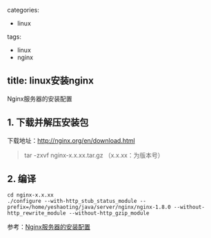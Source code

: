 
categories:
- linux

tags:
- linux
- nginx

title: linux安装nginx
---

Nginx服务器的安装配置


## 1. 下载并解压安装包
下载地址：http://nginx.org/en/download.html

> tar -zxvf nginx-x.x.xx.tar.gz （x.x.xx：为版本号）


## 2. 编译
``` shell
cd nginx-x.x.xx
./configure --with-http_stub_status_module --prefix=/home/yeshaoting/java/server/nginx/nginx-1.8.0 --without-http_rewrite_module --without-http_gzip_module
```


参考：[Nginx服务器的安装配置](http://minitoo.blog.51cto.com/4201040/850654)